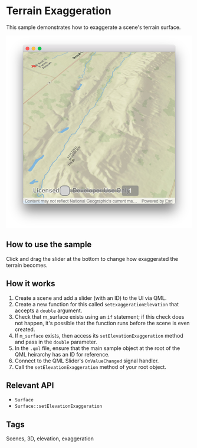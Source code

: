 # Terrain Exaggeration
This sample demonstrates how to exaggerate a scene's terrain surface.

![](screenshot.png)

## How to use the sample
Click and drag the slider at the bottom to change how exaggerated the terrain becomes.

## How it works
1. Create a scene and add a slider (with an ID) to the UI via QML.
2. Create a new function for this called `setExaggerationElevation` that accepts a `double` argument.
3. Check that m_surface exists using an `if` statement; if this check does not happen, it's possible that the function runs before the scene is even created.
4. If `m_surface` exists, then access its `setElevationExaggeration` method and pass in the `double` parameter.
5. In the `.qml` file, ensure that the main sample object at the root of the QML heirarchy has an ID for reference.
6. Connect to the QML Slider's `OnValueChanged` signal handler.
7. Call the `setElevationExaggeration` method of your root object.

## Relevant API
 - `Surface`
 - `Surface::setElevationExaggeration`

## Tags
Scenes, 3D, elevation, exaggeration
